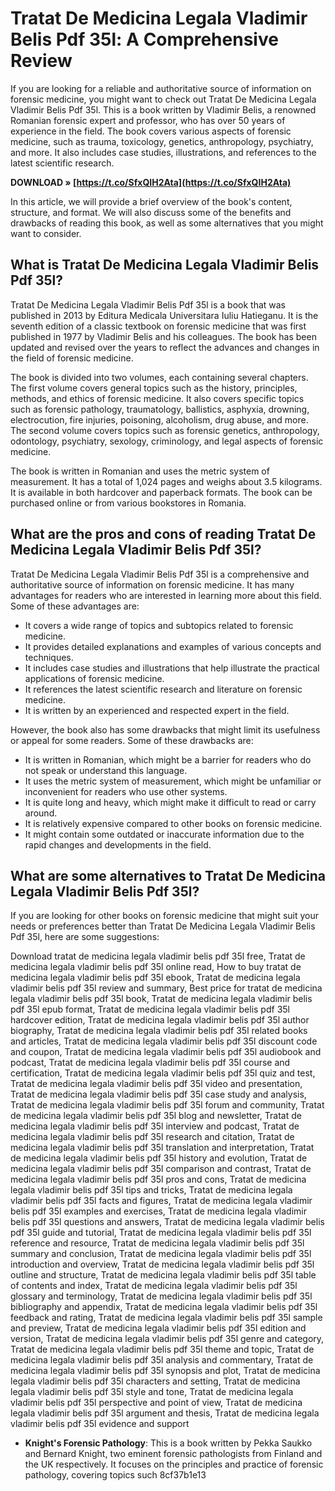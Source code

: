 # Tratat De Medicina Legala Vladimir Belis Pdf 35l: A Comprehensive Review
 
If you are looking for a reliable and authoritative source of information on forensic medicine, you might want to check out Tratat De Medicina Legala Vladimir Belis Pdf 35l. This is a book written by Vladimir Belis, a renowned Romanian forensic expert and professor, who has over 50 years of experience in the field. The book covers various aspects of forensic medicine, such as trauma, toxicology, genetics, anthropology, psychiatry, and more. It also includes case studies, illustrations, and references to the latest scientific research.
 
**DOWNLOAD » [https://t.co/SfxQIH2Ata](https://t.co/SfxQIH2Ata)**


 
In this article, we will provide a brief overview of the book's content, structure, and format. We will also discuss some of the benefits and drawbacks of reading this book, as well as some alternatives that you might want to consider.
  
## What is Tratat De Medicina Legala Vladimir Belis Pdf 35l?
 
Tratat De Medicina Legala Vladimir Belis Pdf 35l is a book that was published in 2013 by Editura Medicala Universitara Iuliu Hatieganu. It is the seventh edition of a classic textbook on forensic medicine that was first published in 1977 by Vladimir Belis and his colleagues. The book has been updated and revised over the years to reflect the advances and changes in the field of forensic medicine.
 
The book is divided into two volumes, each containing several chapters. The first volume covers general topics such as the history, principles, methods, and ethics of forensic medicine. It also covers specific topics such as forensic pathology, traumatology, ballistics, asphyxia, drowning, electrocution, fire injuries, poisoning, alcoholism, drug abuse, and more. The second volume covers topics such as forensic genetics, anthropology, odontology, psychiatry, sexology, criminology, and legal aspects of forensic medicine.
 
The book is written in Romanian and uses the metric system of measurement. It has a total of 1,024 pages and weighs about 3.5 kilograms. It is available in both hardcover and paperback formats. The book can be purchased online or from various bookstores in Romania.
  
## What are the pros and cons of reading Tratat De Medicina Legala Vladimir Belis Pdf 35l?
 
Tratat De Medicina Legala Vladimir Belis Pdf 35l is a comprehensive and authoritative source of information on forensic medicine. It has many advantages for readers who are interested in learning more about this field. Some of these advantages are:
 
- It covers a wide range of topics and subtopics related to forensic medicine.
- It provides detailed explanations and examples of various concepts and techniques.
- It includes case studies and illustrations that help illustrate the practical applications of forensic medicine.
- It references the latest scientific research and literature on forensic medicine.
- It is written by an experienced and respected expert in the field.

However, the book also has some drawbacks that might limit its usefulness or appeal for some readers. Some of these drawbacks are:

- It is written in Romanian, which might be a barrier for readers who do not speak or understand this language.
- It uses the metric system of measurement, which might be unfamiliar or inconvenient for readers who use other systems.
- It is quite long and heavy, which might make it difficult to read or carry around.
- It is relatively expensive compared to other books on forensic medicine.
- It might contain some outdated or inaccurate information due to the rapid changes and developments in the field.

## What are some alternatives to Tratat De Medicina Legala Vladimir Belis Pdf 35l?
 
If you are looking for other books on forensic medicine that might suit your needs or preferences better than Tratat De Medicina Legala Vladimir Belis Pdf 35l, here are some suggestions:
 
Download tratat de medicina legala vladimir belis pdf 35l free,  Tratat de medicina legala vladimir belis pdf 35l online read,  How to buy tratat de medicina legala vladimir belis pdf 35l ebook,  Tratat de medicina legala vladimir belis pdf 35l review and summary,  Best price for tratat de medicina legala vladimir belis pdf 35l book,  Tratat de medicina legala vladimir belis pdf 35l epub format,  Tratat de medicina legala vladimir belis pdf 35l hardcover edition,  Tratat de medicina legala vladimir belis pdf 35l author biography,  Tratat de medicina legala vladimir belis pdf 35l related books and articles,  Tratat de medicina legala vladimir belis pdf 35l discount code and coupon,  Tratat de medicina legala vladimir belis pdf 35l audiobook and podcast,  Tratat de medicina legala vladimir belis pdf 35l course and certification,  Tratat de medicina legala vladimir belis pdf 35l quiz and test,  Tratat de medicina legala vladimir belis pdf 35l video and presentation,  Tratat de medicina legala vladimir belis pdf 35l case study and analysis,  Tratat de medicina legala vladimir belis pdf 35l forum and community,  Tratat de medicina legala vladimir belis pdf 35l blog and newsletter,  Tratat de medicina legala vladimir belis pdf 35l interview and podcast,  Tratat de medicina legala vladimir belis pdf 35l research and citation,  Tratat de medicina legala vladimir belis pdf 35l translation and interpretation,  Tratat de medicina legala vladimir belis pdf 35l history and evolution,  Tratat de medicina legala vladimir belis pdf 35l comparison and contrast,  Tratat de medicina legala vladimir belis pdf 35l pros and cons,  Tratat de medicina legala vladimir belis pdf 35l tips and tricks,  Tratat de medicina legala vladimir belis pdf 35l facts and figures,  Tratat de medicina legala vladimir belis pdf 35l examples and exercises,  Tratat de medicina legala vladimir belis pdf 35l questions and answers,  Tratat de medicina legala vladimir belis pdf 35l guide and tutorial,  Tratat de medicina legala vladimir belis pdf 35l reference and resource,  Tratat de medicina legala vladimir belis pdf 35l summary and conclusion,  Tratat de medicina legala vladimir belis pdf 35l introduction and overview,  Tratat de medicina legala vladimir belis pdf 35l outline and structure,  Tratat de medicina legala vladimir belis pdf 35l table of contents and index,  Tratat de medicina legala vladimir belis pdf 35l glossary and terminology,  Tratat de medicina legala vladimir belis pdf 35l bibliography and appendix,  Tratat de medicina legala vladimir belis pdf 35l feedback and rating,  Tratat de medicina legala vladimir belis pdf 35l sample and preview,  Tratat de medicina legala vladimir belis pdf 35l edition and version,  Tratat de medicina legala vladimir belis pdf 35l genre and category,  Tratat de medicina legala vladimir belis pdf 35l theme and topic,  Tratat de medicina legala vladimir belis pdf 35l analysis and commentary,  Tratat de medicina legala vladimir belis pdf 35l synopsis and plot,  Tratat de medicina legala vladimir belis pdf 35l characters and setting,  Tratat de medicina legala vladimir belis pdf 35l style and tone,  Tratat de medicina legala vladimir belis pdf 35l perspective and point of view,  Tratat de medicina legala vladimir belis pdf 35l argument and thesis,  Tratat de medicina legala vladimir belis pdf 35l evidence and support

- **Knight's Forensic Pathology**: This is a book written by Pekka Saukko and Bernard Knight, two eminent forensic pathologists from Finland and the UK respectively. It focuses on the principles and practice of forensic pathology, covering topics such 8cf37b1e13


